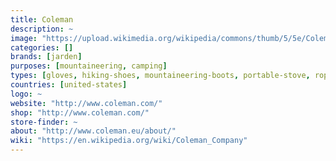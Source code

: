 ```yaml
---
title: Coleman
description: ~
image: "https://upload.wikimedia.org/wikipedia/commons/thumb/5/5e/Coleman_stove.jpg/260px-Coleman_stove.jpg"
categories: []
brands: [jarden]
purposes: [mountaineering, camping]
types: [gloves, hiking-shoes, mountaineering-boots, portable-stove, rope, rucksack, sleeping-bag, tent]
countries: [united-states]
logo: ~
website: "http://www.coleman.com/"
shop: "http://www.coleman.com/"
store-finder: ~
about: "http://www.coleman.eu/about/"
wiki: "https://en.wikipedia.org/wiki/Coleman_Company"
---
```

